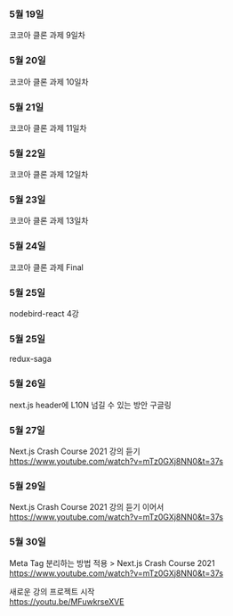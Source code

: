 ### 5월 19일
코코아 클론 과제 9일차

### 5월 20일
코코아 클론 과제 10일차

### 5월 21일
코코아 클론 과제 11일차

### 5월 22일
코코아 클론 과제 12일차

### 5월 23일
코코아 클론 과제 13일차

### 5월 24일
코코아 클론 과제 Final

### 5월 25일
nodebird-react 4강

### 5월 25일
redux-saga

### 5월 26일
next.js header에 L10N 넘길 수 있는 방안 구글링

### 5월 27일
Next.js Crash Course 2021 강의 듣기  
https://www.youtube.com/watch?v=mTz0GXj8NN0&t=37s

### 5월 29일
Next.js Crash Course 2021 강의 듣기 이어서  
https://www.youtube.com/watch?v=mTz0GXj8NN0&t=37s

### 5월 30일
Meta Tag 분리하는 방법 적용 > Next.js Crash Course 2021  
https://www.youtube.com/watch?v=mTz0GXj8NN0&t=37s

새로운 강의 프로젝트 시작  
https://youtu.be/MFuwkrseXVE
